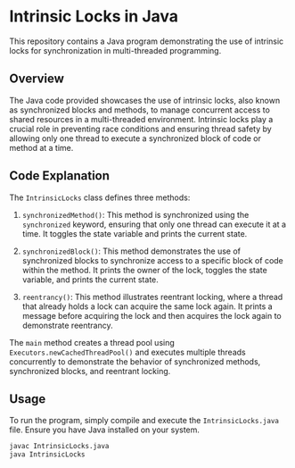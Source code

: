 # Intrinsic Locks in Java

This repository contains a Java program demonstrating the use of intrinsic locks for synchronization in multi-threaded
programming.

## Overview

The Java code provided showcases the use of intrinsic locks, also known as synchronized blocks and methods, to manage
concurrent access to shared resources in a multi-threaded environment. Intrinsic locks play a crucial role in preventing
race conditions and ensuring thread safety by allowing only one thread to execute a synchronized block of code or method
at a time.

## Code Explanation

The `IntrinsicLocks` class defines three methods:

1. `synchronizedMethod()`: This method is synchronized using the `synchronized` keyword, ensuring that only one thread
   can execute it at a time. It toggles the state variable and prints the current state.

2. `synchronizedBlock()`: This method demonstrates the use of synchronized blocks to synchronize access to a specific
   block of code within the method. It prints the owner of the lock, toggles the state variable, and prints the current
   state.

3. `reentrancy()`: This method illustrates reentrant locking, where a thread that already holds a lock can acquire the
   same lock again. It prints a message before acquiring the lock and then acquires the lock again to demonstrate
   reentrancy.

The `main` method creates a thread pool using `Executors.newCachedThreadPool()` and executes multiple threads
concurrently to demonstrate the behavior of synchronized methods, synchronized blocks, and reentrant locking.

## Usage

To run the program, simply compile and execute the `IntrinsicLocks.java` file. Ensure you have Java installed on your
system.

```bash
javac IntrinsicLocks.java
java IntrinsicLocks
